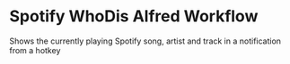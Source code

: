 # Spotify WhoDis Alfred Workflow

Shows the currently playing Spotify song, artist and track in a notification from a hotkey